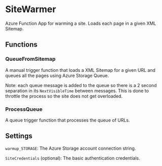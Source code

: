 # SiteWarmer
Azure Function App for warming a site. Loads each page in a given XML Sitemap.

## Functions

### QueueFromSitemap

A manual trigger function that loads a XML Sitemap for a given URL and queues all the pages using Azure Storage Queue.

Note: each queue message is added to the queue so there is a 2 second separation in its `NextVisibleTime` between messages. 
This is done to throttle the process so the site does not get overloaded.

### ProcessQueue

A queue trigger function that processes the queue of URLs.


## Settings

`warmup_STORAGE`: The Azure Storage account connection string.

`SiteCredentials` (optional): The basic authentication credentials.  

